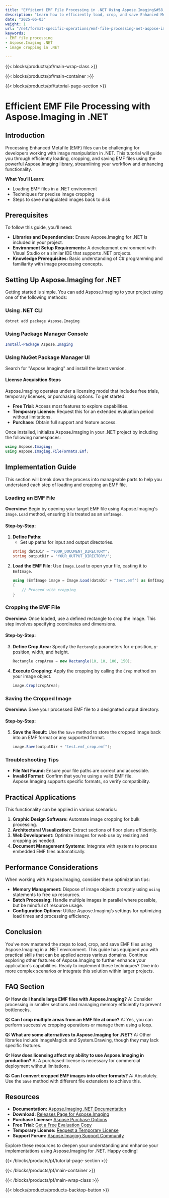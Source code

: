 ```yaml
---
title: "Efficient EMF File Processing in .NET Using Aspose.Imaging&#58; Load and Crop Techniques"
description: "Learn how to efficiently load, crop, and save Enhanced Metafile (EMF) files in your .NET applications using the powerful Aspose.Imaging library."
date: "2025-06-03"
weight: 1
url: "/net/format-specific-operations/emf-file-processing-net-aspose-imaging/"
keywords:
- EMF file processing
- Aspose.Imaging .NET
- image cropping in .NET

---
```


{{< blocks/products/pf/main-wrap-class >}}

{{< blocks/products/pf/main-container >}}

{{< blocks/products/pf/tutorial-page-section >}}
# Efficient EMF File Processing with Aspose.Imaging in .NET

## Introduction

Processing Enhanced Metafile (EMF) files can be challenging for developers working with image manipulation in .NET. This tutorial will guide you through efficiently loading, cropping, and saving EMF files using the powerful Aspose.Imaging library, streamlining your workflow and enhancing functionality.

**What You’ll Learn:**
- Loading EMF files in a .NET environment
- Techniques for precise image cropping
- Steps to save manipulated images back to disk

## Prerequisites
To follow this guide, you'll need:
- **Libraries and Dependencies:** Ensure Aspose.Imaging for .NET is included in your project.
- **Environment Setup Requirements:** A development environment with Visual Studio or a similar IDE that supports .NET projects.
- **Knowledge Prerequisites:** Basic understanding of C# programming and familiarity with image processing concepts.

## Setting Up Aspose.Imaging for .NET
Getting started is simple. You can add Aspose.Imaging to your project using one of the following methods:

### Using .NET CLI
```bash
dotnet add package Aspose.Imaging
```

### Using Package Manager Console
```powershell
Install-Package Aspose.Imaging
```

### Using NuGet Package Manager UI
Search for "Aspose.Imaging" and install the latest version.

#### License Acquisition Steps
Aspose.Imaging operates under a licensing model that includes free trials, temporary licenses, or purchasing options. To get started:
- **Free Trial:** Access most features to explore capabilities.
- **Temporary License:** Request this for an extended evaluation period without limitations.
- **Purchase:** Obtain full support and feature access.

Once installed, initialize Aspose.Imaging in your .NET project by including the following namespaces:
```csharp
using Aspose.Imaging;
using Aspose.Imaging.FileFormats.Emf;
```

## Implementation Guide
This section will break down the process into manageable parts to help you understand each step of loading and cropping an EMF file.

### Loading an EMF File
**Overview:** Begin by opening your target EMF file using Aspose.Imaging's `Image.Load` method, ensuring it is treated as an `EmfImage`.

#### Step-by-Step:
1. **Define Paths:**
   - Set up paths for input and output directories.
    ```csharp
    string dataDir = "YOUR_DOCUMENT_DIRECTORY";
    string outputDir = "YOUR_OUTPUT_DIRECTORY/";
    ```
2. **Load the EMF File:**
   Use `Image.Load` to open your file, casting it to `EmfImage`.
    ```csharp
    using (EmfImage image = Image.Load(dataDir + "test.emf") as EmfImage)
    {
        // Proceed with cropping
    }
    ```
### Cropping the EMF File
**Overview:** Once loaded, use a defined rectangle to crop the image. This step involves specifying coordinates and dimensions.

#### Step-by-Step:
3. **Define Crop Area:**
   Specify the `Rectangle` parameters for x-position, y-position, width, and height.
    ```csharp
    Rectangle cropArea = new Rectangle(10, 10, 100, 150);
    ```
4. **Execute Cropping:**
   Apply the cropping by calling the `Crop` method on your image object.
    ```csharp
    image.Crop(cropArea);
    ```
### Saving the Cropped Image
**Overview:** Save your processed EMF file to a designated output directory.

#### Step-by-Step:
5. **Save the Result:**
   Use the `Save` method to store the cropped image back into an EMF format or any supported format.
    ```csharp
    image.Save(outputDir + "test.emf_crop.emf");
    ```
### Troubleshooting Tips
- **File Not Found:** Ensure your file paths are correct and accessible.
- **Invalid Format:** Confirm that you're using a valid EMF file. Aspose.Imaging supports specific formats, so verify compatibility.

## Practical Applications
This functionality can be applied in various scenarios:
1. **Graphic Design Software:** Automate image cropping for bulk processing.
2. **Architectural Visualization:** Extract sections of floor plans efficiently.
3. **Web Development:** Optimize images for web use by resizing and cropping as needed.
4. **Document Management Systems:** Integrate with systems to process embedded EMF files automatically.

## Performance Considerations
When working with Aspose.Imaging, consider these optimization tips:
- **Memory Management:** Dispose of image objects promptly using `using` statements to free up resources.
- **Batch Processing:** Handle multiple images in parallel where possible, but be mindful of resource usage.
- **Configuration Options:** Utilize Aspose.Imaging’s settings for optimizing load times and processing efficiency.

## Conclusion
You've now mastered the steps to load, crop, and save EMF files using Aspose.Imaging in a .NET environment. This guide has equipped you with practical skills that can be applied across various domains. Continue exploring other features of Aspose.Imaging to further enhance your application's capabilities. Ready to implement these techniques? Dive into more complex scenarios or integrate this solution within larger projects.

## FAQ Section
**Q: How do I handle large EMF files with Aspose.Imaging?**
A: Consider processing in smaller sections and managing memory efficiently to prevent bottlenecks.

**Q: Can I crop multiple areas from an EMF file at once?**
A: Yes, you can perform successive cropping operations or manage them using a loop.

**Q: What are some alternatives to Aspose.Imaging for .NET?**
A: Other libraries include ImageMagick and System.Drawing, though they may lack specific features.

**Q: How does licensing affect my ability to use Aspose.Imaging in production?**
A: A purchased license is necessary for commercial deployment without limitations.

**Q: Can I convert cropped EMF images into other formats?**
A: Absolutely. Use the `Save` method with different file extensions to achieve this.

## Resources
- **Documentation:** [Aspose.Imaging .NET Documentation](https://reference.aspose.com/imaging/net/)
- **Download:** [Releases Page for Aspose.Imaging](https://releases.aspose.com/imaging/net/)
- **Purchase License:** [Aspose Purchase Options](https://purchase.aspose.com/buy)
- **Free Trial:** [Get a Free Evaluation Copy](https://releases.aspose.com/imaging/net/)
- **Temporary License:** [Request a Temporary License](https://purchase.aspose.com/temporary-license/)
- **Support Forum:** [Aspose.Imaging Support Community](https://forum.aspose.com/c/imaging/10)

Explore these resources to deepen your understanding and enhance your implementations using Aspose.Imaging for .NET. Happy coding!

{{< /blocks/products/pf/tutorial-page-section >}}

{{< /blocks/products/pf/main-container >}}

{{< /blocks/products/pf/main-wrap-class >}}

{{< blocks/products/products-backtop-button >}}
